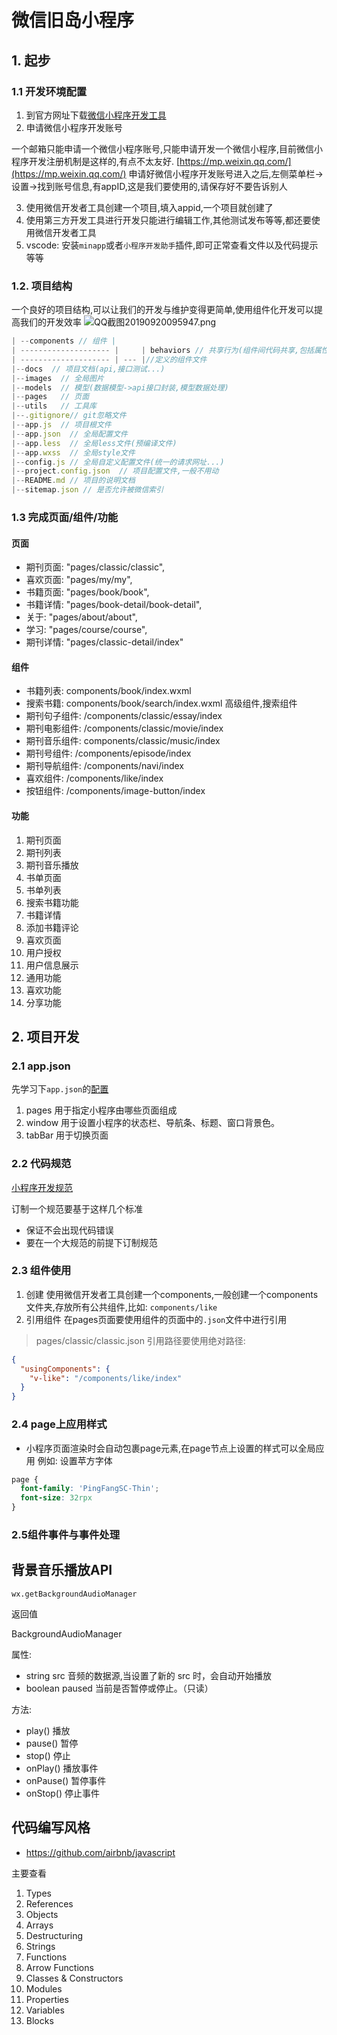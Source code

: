 # 微信旧岛小程序

## 1. 起步
### 1.1 开发环境配置

1. 到官方网址下载[微信小程序开发工具](https://developers.weixin.qq.com/miniprogram/dev/devtools/stable.html)
1. 申请微信小程序开发账号

一个邮箱只能申请一个微信小程序账号,只能申请开发一个微信小程序,目前微信小程序开发注册机制是这样的,有点不太友好.
[https://mp.weixin.qq.com/](https://mp.weixin.qq.com/)
申请好微信小程序开发账号进入之后,左侧菜单栏->设置->找到账号信息,有appID,这是我们要使用的,请保存好不要告诉别人

3. 使用微信开发者工具创建一个项目,填入appid,一个项目就创建了
3. 使用第三方开发工具进行开发只能进行编辑工作,其他测试发布等等,都还要使用微信开发者工具
  1. vscode: 安装`minapp`或者`小程序开发助手`插件,即可正常查看文件以及代码提示等等
### 1.2. 项目结构
一个良好的项目结构,可以让我们的开发与维护变得更简单,使用组件化开发可以提高我们的开发效率
![QQ截图20190920095947.png](https://cdn.nlark.com/yuque/0/2019/png/243804/1568944836016-5fb00169-866d-40e0-adf7-a6790cd695da.png#align=left&display=inline&height=518&name=QQ%E6%88%AA%E5%9B%BE20190920095947.png&originHeight=518&originWidth=1042&size=616973&status=done&width=1042)
```js
| --components // 组件 |
| -------------------- |     | behaviors // 共享行为(组件间代码共享,包括属性、数据、生命周期函数和方法...) |
| -------------------- | --- |//定义的组件文件
|--docs  // 项目文档(api,接口测试...)
|--images  // 全局图片
|--models  // 模型(数据模型->api接口封装,模型数据处理)
|--pages   // 页面
|--utils   // 工具库
|--.gitignore// git忽略文件
|--app.js  // 项目根文件
|--app.json  // 全局配置文件
|--app.less  // 全局less文件(预编译文件)
|--app.wxss  // 全局style文件
|--config.js // 全局自定义配置文件(统一的请求网址...)
|--project.config.json  // 项目配置文件,一般不用动
|--README.md // 项目的说明文档
|--sitemap.json // 是否允许被微信索引
```
### 1.3 完成页面/组件/功能
#### 页面
* 期刊页面: "pages/classic/classic",
* 喜欢页面: "pages/my/my",
* 书籍页面: "pages/book/book",
* 书籍详情: "pages/book-detail/book-detail",
*    关于:  "pages/about/about",
*    学习:  "pages/course/course",
* 期刊详情: "pages/classic-detail/index"

#### 组件
* 书籍列表<v-book>: components/book/index.wxml
* 搜索书籍<v-search>: components/book/search/index.wxml 高级组件,搜索组件
* 期刊句子组件<v-essay>: /components/classic/essay/index
* 期刊电影组件<v-movie>: /components/classic/movie/index
* 期刊音乐组件<v-music>: components/classic/music/index
* 期刊号组件<v-episode>: /components/episode/index
* 期刊导航组件<v-navi>:  /components/navi/index
* 喜欢组件<v-like>: /components/like/index
* 按钮组件<v-button>: /components/image-button/index

#### 功能
1. 期刊页面
  1. 期刊列表
  2. 期刊音乐播放
2. 书单页面
  3. 书单列表
  4. 搜索书籍功能
  5. 书籍详情
  6. 添加书籍评论
3. 喜欢页面
  7. 用户授权
  8. 用户信息展示
4. 通用功能
  9. 喜欢功能
  10. 分享功能

## 2. 项目开发
### 2.1 app.json
先学习下`app.json`的[配置](https://developers.weixin.qq.com/miniprogram/dev/reference/configuration/app.html)
1. pages 用于指定小程序由哪些页面组成
2. window 用于设置小程序的状态栏、导航条、标题、窗口背景色。
3. tabBar 用于切换页面

### 2.2 代码规范
[小程序开发规范](https://www.yuque.com/ynzy/xiaochengxu/guifan)

订制一个规范要基于这样几个标准
* 保证不会出现代码错误
* 要在一个大规范的前提下订制规范

### 2.3 组件使用
1. 创建
使用微信开发者工具创建一个components,一般创建一个components文件夹,存放所有公共组件,比如: `components/like`
2. 引用组件
在pages页面要使用组件的页面中的`.json`文件中进行引用
> pages/classic/classic.json
引用路径要使用绝对路径:
```json
{
  "usingComponents": {
    "v-like": "/components/like/index"
  }
}
```
### 2.4 page上应用样式
* 小程序页面渲染时会自动包裹page元素,在page节点上设置的样式可以全局应用
例如: 设置苹方字体
```css
page {
  font-family: 'PingFangSC-Thin';
  font-size: 32rpx
}
```

### 2.5组件事件与事件处理

## 背景音乐播放API
`wx.getBackgroundAudioManager`

返回值

BackgroundAudioManager

属性: 

* string src 音频的数据源,当设置了新的 src 时，会自动开始播放
* boolean paused 当前是否暂停或停止。（只读）

方法: 

* play()  播放
* pause() 暂停
* stop()  停止
* onPlay() 播放事件
* onPause() 暂停事件
* onStop() 停止事件

## 代码编写风格
* https://github.com/airbnb/javascript

主要查看
1. Types
2. References
3. Objects
4. Arrays
5. Destructuring
6. Strings
7. Functions
8. Arrow Functions
9. Classes & Constructors
10. Modules
11. Properties
12. Variables
13. Blocks
